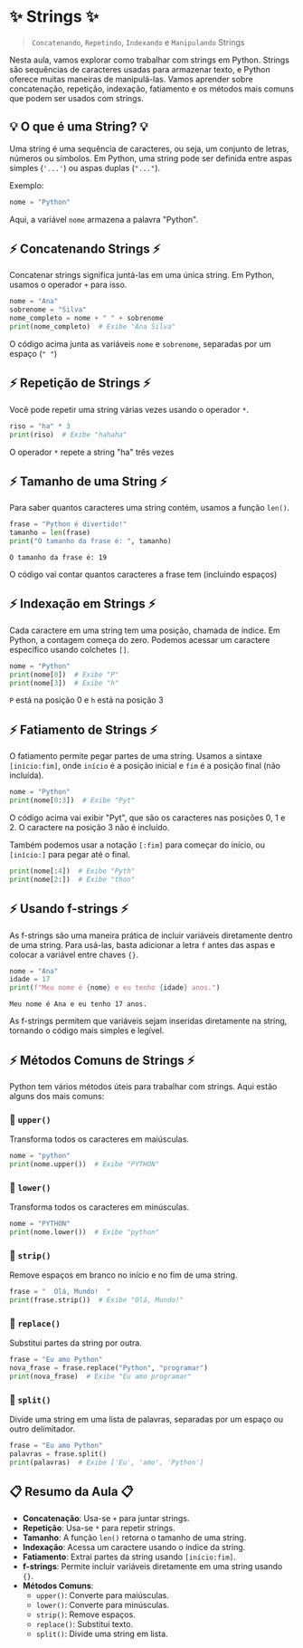 
# ✨ Strings ✨
> `Concatenando`, `Repetindo`, `Indexando` e `Manipulando` Strings

Nesta aula, vamos explorar como trabalhar com strings em Python. Strings são sequências de caracteres usadas para armazenar texto, e Python oferece muitas maneiras de manipulá-las. Vamos aprender sobre concatenação, repetição, indexação, fatiamento e os métodos mais comuns que podem ser usados com strings.

## 💡 O que é uma String? 💡

Uma string é uma sequência de caracteres, ou seja, um conjunto de letras, números ou símbolos. Em Python, uma string pode ser definida entre aspas simples (`'...'`) ou aspas duplas (`"..."`).

Exemplo:
```python
nome = "Python"
```

Aqui, a variável `nome` armazena a palavra "Python".


## ⚡ Concatenando Strings ⚡

Concatenar strings significa juntá-las em uma única string. Em Python, usamos o operador `+` para isso.

```python
nome = "Ana"
sobrenome = "Silva"
nome_completo = nome + " " + sobrenome
print(nome_completo)  # Exibe "Ana Silva"
```

O código acima junta as variáveis `nome` e `sobrenome`, separadas por um espaço (`" "`)

## ⚡ Repetição de Strings ⚡

Você pode repetir uma string várias vezes usando o operador `*`.

```python
riso = "ha" * 3
print(riso)  # Exibe "hahaha"
```

O operador `*` repete a string "ha" três vezes

## ⚡ Tamanho de uma String ⚡

Para saber quantos caracteres uma string contém, usamos a função `len()`.

```python
frase = "Python é divertido!"
tamanho = len(frase)
print("O tamanho da frase é: ", tamanho)
```
```
O tamanho da frase é: 19
```
O código vai contar quantos caracteres a frase tem (incluindo espaços)


## ⚡ Indexação em Strings ⚡

Cada caractere em uma string tem uma posição, chamada de índice. Em Python, a contagem começa do zero. Podemos acessar um caractere específico usando colchetes `[]`.

```python
nome = "Python"
print(nome[0])  # Exibe "P"
print(nome[3])  # Exibe "h"
```

`P` está na posição 0 e `h` está na posição 3


## ⚡ Fatiamento de Strings ⚡

O fatiamento permite pegar partes de uma string. Usamos a sintaxe `[início:fim]`, onde `início` é a posição inicial e `fim` é a posição final (não incluída).

```python
nome = "Python"
print(nome[0:3])  # Exibe "Pyt"
```

O código acima vai exibir "Pyt", que são os caracteres nas posições 0, 1 e 2. O caractere na posição 3 não é incluído.

Também podemos usar a notação `[:fim]` para começar do início, ou `[início:]` para pegar até o final.

```python
print(nome[:4])  # Exibe "Pyth"
print(nome[2:])  # Exibe "thon"
```

## ⚡ Usando f-strings ⚡

As f-strings são uma maneira prática de incluir variáveis diretamente dentro de uma string. Para usá-las, basta adicionar a letra `f` antes das aspas e colocar a variável entre chaves `{}`.

```python
nome = "Ana"
idade = 17
print(f"Meu nome é {nome} e eu tenho {idade} anos.")
```
```
Meu nome é Ana e eu tenho 17 anos.
```

As f-strings permitem que variáveis sejam inseridas diretamente na string, tornando o código mais simples e legível.


## ⚡ Métodos Comuns de Strings ⚡

Python tem vários métodos úteis para trabalhar com strings. Aqui estão alguns dos mais comuns:

### 🔹 `upper()`
Transforma todos os caracteres em maiúsculas.

```python
nome = "python"
print(nome.upper())  # Exibe "PYTHON"
```

### 🔹 `lower()`
Transforma todos os caracteres em minúsculas.

```python
nome = "PYTHON"
print(nome.lower())  # Exibe "python"
```

### 🔹 `strip()`
Remove espaços em branco no início e no fim de uma string.

```python
frase = "  Olá, Mundo!  "
print(frase.strip())  # Exibe "Olá, Mundo!"
```

### 🔹 `replace()`
Substitui partes da string por outra.

```python
frase = "Eu amo Python"
nova_frase = frase.replace("Python", "programar")
print(nova_frase)  # Exibe "Eu amo programar"
```

### 🔹 `split()`
Divide uma string em uma lista de palavras, separadas por um espaço ou outro delimitador.

```python
frase = "Eu amo Python"
palavras = frase.split()
print(palavras)  # Exibe ['Eu', 'amo', 'Python']
```

## 📋 Resumo da Aula 📋

- **Concatenação**: Usa-se `+` para juntar strings.
- **Repetição**: Usa-se `*` para repetir strings.
- **Tamanho**: A função `len()` retorna o tamanho de uma string.
- **Indexação**: Acessa um caractere usando o índice da string.
- **Fatiamento**: Extrai partes da string usando `[início:fim]`.
- **f-strings**: Permite incluir variáveis diretamente em uma string usando `{}`.
- **Métodos Comuns**:
  - `upper()`: Converte para maiúsculas.
  - `lower()`: Converte para minúsculas.
  - `strip()`: Remove espaços.
  - `replace()`: Substitui texto.
  - `split()`: Divide uma string em lista.